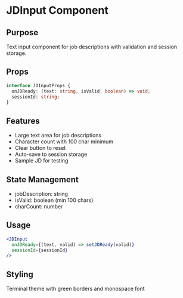 # JDInput Component

## Purpose
Text input component for job descriptions with validation and session storage.

## Props
```typescript
interface JDInputProps {
  onJDReady: (text: string, isValid: boolean) => void;
  sessionId: string;
}
```

## Features
- Large text area for job descriptions
- Character count with 100 char minimum
- Clear button to reset
- Auto-save to session storage
- Sample JD for testing

## State Management
- jobDescription: string
- isValid: boolean (min 100 chars)
- charCount: number

## Usage
```jsx
<JDInput 
  onJDReady={(text, valid) => setJDReady(valid)}
  sessionId={sessionId}
/>
```

## Styling
Terminal theme with green borders and monospace font